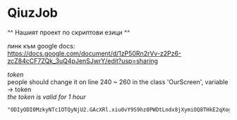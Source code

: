 # QiuzJob
^^ Нашият проект по скриптови езици ^^

линк към google docs:  
https://docs.google.com/document/d/1zP50Rn2rVv-z2Pz6-zcZ84cCF7ZQk_3uQ4pJenSJwrY/edit?usp=sharing


*token*  
people should change it on line 240 ~ 260 in the class 'OurScreen', variable -> token  
*the token is valid for 1 hour*  
~~~~~~~~~~~~~~~~~~~~~~~~~~~~
"ODIyODI0MzkyNTc1OTQyNjU2.GAcXRl.xiu0vY9S9hz0PWDtLndx8jXymiOQ8THkE2qXog"
